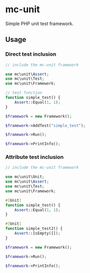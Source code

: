 # mc-unit

Simple PHP unit test framework.

## Usage

### Direct test inclusion

```php
// include the mc-unit framework

use mc\unit\Assert;
use mc\unit\Test;
use mc\unit\Framework;

// test function
function simple_test() {
    Assert::Equal(1, 1);
}

$framework = new Framework();

$framework->AddTest("simple_test");

$framework->Run();

$framework->PrintInfo();
```

### Attribute test inclusion

```php
// include the mc-unit framework

use mc\unit\Unit;
use mc\unit\Assert;
use mc\unit\Test;
use mc\unit\Framework;

#[Unit]
function simple_test() {
    Assert::Equal(1, 1);
}

#[Unit]
function simple_test2() {
    Assert::IsEmpty([]);
}

$framework = new Framework();

$framework->Run();

$framework->PrintInfo();
```
